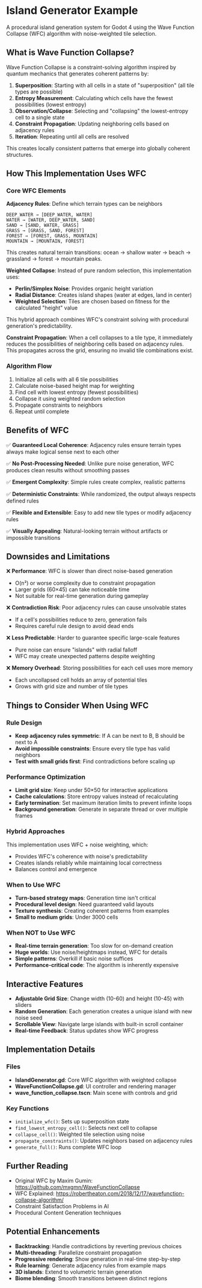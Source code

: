 # Island Generator Example

A procedural island generation system for Godot 4 using the Wave Function Collapse (WFC) algorithm with noise-weighted tile selection.

## What is Wave Function Collapse?

Wave Function Collapse is a constraint-solving algorithm inspired by quantum mechanics that generates coherent patterns by:

1. **Superposition**: Starting with all cells in a state of "superposition" (all tile types are possible)
2. **Entropy Measurement**: Calculating which cells have the fewest possibilities (lowest entropy)
3. **Observation/Collapse**: Selecting and "collapsing" the lowest-entropy cell to a single state
4. **Constraint Propagation**: Updating neighboring cells based on adjacency rules
5. **Iteration**: Repeating until all cells are resolved

This creates locally consistent patterns that emerge into globally coherent structures.

## How This Implementation Uses WFC

### Core WFC Elements

**Adjacency Rules**: Define which terrain types can be neighbors
```gdscript
DEEP_WATER → [DEEP_WATER, WATER]
WATER → [WATER, DEEP_WATER, SAND]
SAND → [SAND, WATER, GRASS]
GRASS → [GRASS, SAND, FOREST]
FOREST → [FOREST, GRASS, MOUNTAIN]
MOUNTAIN → [MOUNTAIN, FOREST]
```

This creates natural terrain transitions: ocean → shallow water → beach → grassland → forest → mountain peaks.

**Weighted Collapse**: Instead of pure random selection, this implementation uses:
- **Perlin/Simplex Noise**: Provides organic height variation
- **Radial Distance**: Creates island shapes (water at edges, land in center)
- **Weighted Selection**: Tiles are chosen based on fitness for the calculated "height" value

This hybrid approach combines WFC's constraint solving with procedural generation's predictability.

**Constraint Propagation**: When a cell collapses to a tile type, it immediately reduces the possibilities of neighboring cells based on adjacency rules. This propagates across the grid, ensuring no invalid tile combinations exist.

### Algorithm Flow

1. Initialize all cells with all 6 tile possibilities
2. Calculate noise-based height map for weighting
3. Find cell with lowest entropy (fewest possibilities)
4. Collapse it using weighted random selection
5. Propagate constraints to neighbors
6. Repeat until complete

## Benefits of WFC

✅ **Guaranteed Local Coherence**: Adjacency rules ensure terrain types always make logical sense next to each other

✅ **No Post-Processing Needed**: Unlike pure noise generation, WFC produces clean results without smoothing passes

✅ **Emergent Complexity**: Simple rules create complex, realistic patterns

✅ **Deterministic Constraints**: While randomized, the output always respects defined rules

✅ **Flexible and Extensible**: Easy to add new tile types or modify adjacency rules

✅ **Visually Appealing**: Natural-looking terrain without artifacts or impossible transitions

## Downsides and Limitations

❌ **Performance**: WFC is slower than direct noise-based generation
   - O(n²) or worse complexity due to constraint propagation
   - Larger grids (60×45) can take noticeable time
   - Not suitable for real-time generation during gameplay

❌ **Contradiction Risk**: Poor adjacency rules can cause unsolvable states
   - If a cell's possibilities reduce to zero, generation fails
   - Requires careful rule design to avoid dead ends

❌ **Less Predictable**: Harder to guarantee specific large-scale features
   - Pure noise can ensure "islands" with radial falloff
   - WFC may create unexpected patterns despite weighting

❌ **Memory Overhead**: Storing possibilities for each cell uses more memory
   - Each uncollapsed cell holds an array of potential tiles
   - Grows with grid size and number of tile types

## Things to Consider When Using WFC

### Rule Design
- **Keep adjacency rules symmetric**: If A can be next to B, B should be next to A
- **Avoid impossible constraints**: Ensure every tile type has valid neighbors
- **Test with small grids first**: Find contradictions before scaling up

### Performance Optimization
- **Limit grid size**: Keep under 50×50 for interactive applications
- **Cache calculations**: Store entropy values instead of recalculating
- **Early termination**: Set maximum iteration limits to prevent infinite loops
- **Background generation**: Generate in separate thread or over multiple frames

### Hybrid Approaches
This implementation uses WFC + noise weighting, which:
- Provides WFC's coherence with noise's predictability
- Creates islands reliably while maintaining local correctness
- Balances control and emergence

### When to Use WFC
- **Turn-based strategy maps**: Generation time isn't critical
- **Procedural level design**: Need guaranteed valid layouts
- **Texture synthesis**: Creating coherent patterns from examples
- **Small to medium grids**: Under 3000 cells

### When NOT to Use WFC
- **Real-time terrain generation**: Too slow for on-demand creation
- **Huge worlds**: Use noise/heightmaps instead, WFC for details
- **Simple patterns**: Overkill if basic noise suffices
- **Performance-critical code**: The algorithm is inherently expensive

## Interactive Features

- **Adjustable Grid Size**: Change width (10-60) and height (10-45) with sliders
- **Random Generation**: Each generation creates a unique island with new noise seed
- **Scrollable View**: Navigate large islands with built-in scroll container
- **Real-time Feedback**: Status updates show WFC progress

## Implementation Details

### Files
- **IslandGenerator.gd**: Core WFC algorithm with weighted collapse
- **WaveFunctionCollapse.gd**: UI controller and rendering manager
- **wave_function_collapse.tscn**: Main scene with controls and grid

### Key Functions
- `initialize_wfc()`: Sets up superposition state
- `find_lowest_entropy_cell()`: Selects next cell to collapse
- `collapse_cell()`: Weighted tile selection using noise
- `propagate_constraints()`: Updates neighbors based on adjacency rules
- `generate_full()`: Runs complete WFC loop

## Further Reading

- Original WFC by Maxim Gumin: https://github.com/mxgmn/WaveFunctionCollapse
- WFC Explained: https://robertheaton.com/2018/12/17/wavefunction-collapse-algorithm/
- Constraint Satisfaction Problems in AI
- Procedural Content Generation techniques

## Potential Enhancements

- **Backtracking**: Handle contradictions by reverting previous choices
- **Multi-threading**: Parallelize constraint propagation
- **Progressive rendering**: Show generation in real-time step-by-step
- **Rule learning**: Generate adjacency rules from example maps
- **3D islands**: Extend to volumetric terrain generation
- **Biome blending**: Smooth transitions between distinct regions
